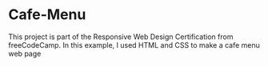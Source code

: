 # Cafe-Menu
This project is part of the Responsive Web Design Certification from freeCodeCamp. In this example, I used HTML and CSS to make a cafe menu web page 
